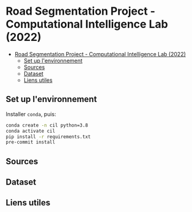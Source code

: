# Road Segmentation Project - Computational Intelligence Lab (2022)

- [Road Segmentation Project - Computational Intelligence Lab (2022)](#road-segmentation-project---computational-intelligence-lab-2022)
  - [Set up l'environnement](#set-up-lenvironnement)
  - [Sources](#sources)
  - [Dataset](#dataset)
  - [Liens utiles](#liens-utiles)

## Set up l'environnement

Installer `conda`, puis:

```bash
conda create -n cil python=3.8
conda activate cil
pip install -r requirements.txt
pre-commit install
```

## Sources

## Dataset

## Liens utiles
